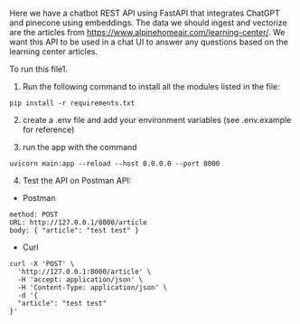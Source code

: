 Here we have a chatbot REST API using FastAPI that integrates ChatGPT and pinecone using embeddings. The data we should ingest and vectorize are the articles from https://www.alpinehomeair.com/learning-center/. We want this API to be used in a chat UI to answer any questions based on the learning center articles.

To run this file1. 

1. Run the following command to install all the modules listed in the file:
```
pip install -r requirements.txt
```

2. create a .env file and add your environment variables (see .env.example for reference)

3. run the app with the command
```
uvicorn main:app --reload --host 0.0.0.0 --port 8000
```

4. Test the API on Postman
API:

- Postman

```
method: POST
URL: http://127.0.0.1/8000/article
body: { "article": "test test" }
```

- Curl

```
curl -X 'POST' \
  'http://127.0.0.1:8000/article' \
  -H 'accept: application/json' \
  -H 'Content-Type: application/json' \
  -d '{
  "article": "test test"
}'
```